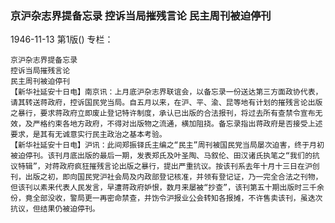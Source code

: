 ### 京沪杂志界提备忘录  控诉当局摧残言论  民主周刊被迫停刊

1946-11-13
第1版()
专栏：

    京沪杂志界提备忘录
    控诉当局摧残言论
    民主周刊被迫停刊
    【新华社延安十日电】南京讯：上月底沪杂志界联谊会，以备忘录一份送达第三方面政协代表，请其转送蒋政府，控诉国民党当局。自五月以来，在沪、平、渝、昆等地有计划的摧残言论出版之暴行，要求蒋政府立即废止登记特许制度，承认已出版的合法报刊，将过去所有查禁令宣布无效，及严格约束各地方政府，不得对出版物之流通，横加阻挠。备忘录指出蒋政府是否接受上述要求，是其有无诚意实行民主政治之基本考验。
    【新华社延安十日电】沪讯：此间郑振铎氏主编之“民主”周刊被国民党当局屡次迫害，终于月初被迫停刊。该刊月底出版的最后一期，发表郑氏及叶圣陶、马叙伦、田汉诸氏执笔之“我们的抗议特辑”，对蒋政府疯狂摧残言论出版之暴行，提出严重抗议。按该刊系去年十月十三日在沪创刊，出版之初，即向国民党沪社会局及内政部登记核准，并领有登记证，乃一完全合法之刊物，但该刊以素来代表人民发言，早遭蒋政府妒恨，数月来屡被“抄查”，该刊第五十期出版时三千余份，竟全部没收，警局更一再密命禁查，并饬令沪报业公会转知各报摊，不许售卖该刊，虽迭次抗议，但结果仍被迫停刊。
